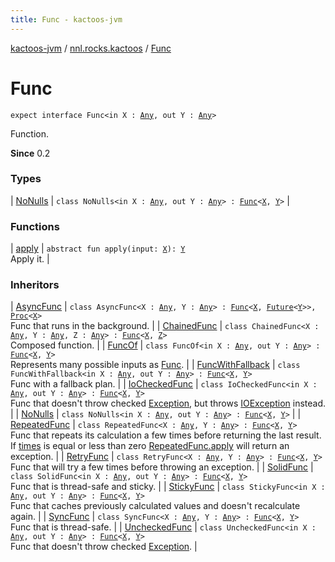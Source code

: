 ```yaml
---
title: Func - kactoos-jvm
---
```


[kactoos-jvm](../../index.html) / [nnl.rocks.kactoos](../index.html) / [Func](./index.html)

# Func

`expect interface Func<in X : `[`Any`](https://kotlinlang.org/api/latest/jvm/stdlib/kotlin/-any/index.html)`, out Y : `[`Any`](https://kotlinlang.org/api/latest/jvm/stdlib/kotlin/-any/index.html)`>`

Function.

**Since**
0.2

### Types

| [NoNulls](-no-nulls/index.html) | `class NoNulls<in X : `[`Any`](https://kotlinlang.org/api/latest/jvm/stdlib/kotlin/-any/index.html)`, out Y : `[`Any`](https://kotlinlang.org/api/latest/jvm/stdlib/kotlin/-any/index.html)`> : `[`Func`](./index.md)`<`[`X`](-no-nulls/index.html#X)`, `[`Y`](-no-nulls/index.html#Y)`>` |

### Functions

| [apply](apply.html) | `abstract fun apply(input: `[`X`](index.html#X)`): `[`Y`](index.html#Y)<br>Apply it. |

### Inheritors

| [AsyncFunc](../../nnl.rocks.kactoos.func/-async-func/index.html) | `class AsyncFunc<X : `[`Any`](https://kotlinlang.org/api/latest/jvm/stdlib/kotlin/-any/index.html)`, Y : `[`Any`](https://kotlinlang.org/api/latest/jvm/stdlib/kotlin/-any/index.html)`> : `[`Func`](./index.md)`<`[`X`](../../nnl.rocks.kactoos.func/-async-func/index.html#X)`, `[`Future`](http://docs.oracle.com/javase/8/docs/api/java/util/concurrent/Future.html)`<`[`Y`](../../nnl.rocks.kactoos.func/-async-func/index.html#Y)`>>, `[`Proc`](../-proc/index.html)`<`[`X`](../../nnl.rocks.kactoos.func/-async-func/index.html#X)`>`<br>Func that runs in the background. |
| [ChainedFunc](../../nnl.rocks.kactoos.func/-chained-func/index.html) | `class ChainedFunc<X : `[`Any`](https://kotlinlang.org/api/latest/jvm/stdlib/kotlin/-any/index.html)`, Y : `[`Any`](https://kotlinlang.org/api/latest/jvm/stdlib/kotlin/-any/index.html)`, Z : `[`Any`](https://kotlinlang.org/api/latest/jvm/stdlib/kotlin/-any/index.html)`> : `[`Func`](./index.md)`<`[`X`](../../nnl.rocks.kactoos.func/-chained-func/index.html#X)`, `[`Z`](../../nnl.rocks.kactoos.func/-chained-func/index.html#Z)`>`<br>Composed function. |
| [FuncOf](../../nnl.rocks.kactoos.func/-func-of/index.html) | `class FuncOf<in X : `[`Any`](https://kotlinlang.org/api/latest/jvm/stdlib/kotlin/-any/index.html)`, out Y : `[`Any`](https://kotlinlang.org/api/latest/jvm/stdlib/kotlin/-any/index.html)`> : `[`Func`](./index.md)`<`[`X`](../../nnl.rocks.kactoos.func/-func-of/index.html#X)`, `[`Y`](../../nnl.rocks.kactoos.func/-func-of/index.html#Y)`>`<br>Represents many possible inputs as [Func](./index.md). |
| [FuncWithFallback](../../nnl.rocks.kactoos.func/-func-with-fallback/index.html) | `class FuncWithFallback<in X : `[`Any`](https://kotlinlang.org/api/latest/jvm/stdlib/kotlin/-any/index.html)`, out Y : `[`Any`](https://kotlinlang.org/api/latest/jvm/stdlib/kotlin/-any/index.html)`> : `[`Func`](./index.md)`<`[`X`](../../nnl.rocks.kactoos.func/-func-with-fallback/index.html#X)`, `[`Y`](../../nnl.rocks.kactoos.func/-func-with-fallback/index.html#Y)`>`<br>Func with a fallback plan. |
| [IoCheckedFunc](../../nnl.rocks.kactoos.func/-io-checked-func/index.html) | `class IoCheckedFunc<in X : `[`Any`](https://kotlinlang.org/api/latest/jvm/stdlib/kotlin/-any/index.html)`, out Y : `[`Any`](https://kotlinlang.org/api/latest/jvm/stdlib/kotlin/-any/index.html)`> : `[`Func`](./index.md)`<`[`X`](../../nnl.rocks.kactoos.func/-io-checked-func/index.html#X)`, `[`Y`](../../nnl.rocks.kactoos.func/-io-checked-func/index.html#Y)`>`<br>Func that doesn't throw checked [Exception](https://kotlinlang.org/api/latest/jvm/stdlib/kotlin/-exception/index.html), but throws [IOException](http://docs.oracle.com/javase/8/docs/api/java/io/IOException.html) instead. |
| [NoNulls](-no-nulls/index.html) | `class NoNulls<in X : `[`Any`](https://kotlinlang.org/api/latest/jvm/stdlib/kotlin/-any/index.html)`, out Y : `[`Any`](https://kotlinlang.org/api/latest/jvm/stdlib/kotlin/-any/index.html)`> : `[`Func`](./index.md)`<`[`X`](-no-nulls/index.html#X)`, `[`Y`](-no-nulls/index.html#Y)`>` |
| [RepeatedFunc](../../nnl.rocks.kactoos.func/-repeated-func/index.html) | `class RepeatedFunc<X : `[`Any`](https://kotlinlang.org/api/latest/jvm/stdlib/kotlin/-any/index.html)`, Y : `[`Any`](https://kotlinlang.org/api/latest/jvm/stdlib/kotlin/-any/index.html)`> : `[`Func`](./index.md)`<`[`X`](../../nnl.rocks.kactoos.func/-repeated-func/index.html#X)`, `[`Y`](../../nnl.rocks.kactoos.func/-repeated-func/index.html#Y)`>`<br>Func that repeats its calculation a few times before returning the last result. If [times](#) is equal or less than zero [RepeatedFunc.apply](../../nnl.rocks.kactoos.func/-repeated-func/apply.html) will return an exception. |
| [RetryFunc](../../nnl.rocks.kactoos.func/-retry-func/index.html) | `class RetryFunc<X : `[`Any`](https://kotlinlang.org/api/latest/jvm/stdlib/kotlin/-any/index.html)`, Y : `[`Any`](https://kotlinlang.org/api/latest/jvm/stdlib/kotlin/-any/index.html)`> : `[`Func`](./index.md)`<`[`X`](../../nnl.rocks.kactoos.func/-retry-func/index.html#X)`, `[`Y`](../../nnl.rocks.kactoos.func/-retry-func/index.html#Y)`>`<br>Func that will try a few times before throwing an exception. |
| [SolidFunc](../../nnl.rocks.kactoos.func/-solid-func/index.html) | `class SolidFunc<in X : `[`Any`](https://kotlinlang.org/api/latest/jvm/stdlib/kotlin/-any/index.html)`, out Y : `[`Any`](https://kotlinlang.org/api/latest/jvm/stdlib/kotlin/-any/index.html)`> : `[`Func`](./index.md)`<`[`X`](../../nnl.rocks.kactoos.func/-solid-func/index.html#X)`, `[`Y`](../../nnl.rocks.kactoos.func/-solid-func/index.html#Y)`>`<br>Func that is thread-safe and sticky. |
| [StickyFunc](../../nnl.rocks.kactoos.func/-sticky-func/index.html) | `class StickyFunc<in X : `[`Any`](https://kotlinlang.org/api/latest/jvm/stdlib/kotlin/-any/index.html)`, out Y : `[`Any`](https://kotlinlang.org/api/latest/jvm/stdlib/kotlin/-any/index.html)`> : `[`Func`](./index.md)`<`[`X`](../../nnl.rocks.kactoos.func/-sticky-func/index.html#X)`, `[`Y`](../../nnl.rocks.kactoos.func/-sticky-func/index.html#Y)`>`<br>Func that caches previously calculated values and doesn't recalculate again. |
| [SyncFunc](../../nnl.rocks.kactoos.func/-sync-func/index.html) | `class SyncFunc<X : `[`Any`](https://kotlinlang.org/api/latest/jvm/stdlib/kotlin/-any/index.html)`, Y : `[`Any`](https://kotlinlang.org/api/latest/jvm/stdlib/kotlin/-any/index.html)`> : `[`Func`](./index.md)`<`[`X`](../../nnl.rocks.kactoos.func/-sync-func/index.html#X)`, `[`Y`](../../nnl.rocks.kactoos.func/-sync-func/index.html#Y)`>`<br>Func that is thread-safe. |
| [UncheckedFunc](../../nnl.rocks.kactoos.func/-unchecked-func/index.html) | `class UncheckedFunc<in X : `[`Any`](https://kotlinlang.org/api/latest/jvm/stdlib/kotlin/-any/index.html)`, out Y : `[`Any`](https://kotlinlang.org/api/latest/jvm/stdlib/kotlin/-any/index.html)`> : `[`Func`](./index.md)`<`[`X`](../../nnl.rocks.kactoos.func/-unchecked-func/index.html#X)`, `[`Y`](../../nnl.rocks.kactoos.func/-unchecked-func/index.html#Y)`>`<br>Func that doesn't throw checked [Exception](https://kotlinlang.org/api/latest/jvm/stdlib/kotlin/-exception/index.html). |


